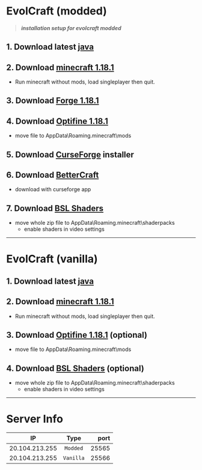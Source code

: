  # EvolCraft (modded)
> ##### installation setup for evolcraft modded

## 1. Download latest [java](https://www.java.com/download/ie_manual.jsp)

## 2. Download [minecraft 1.18.1](https://www.minecraft.net/fr-fr/get-minecraft)
 - Run minecraft without mods, load singleplayer then quit.

## 3. Download [Forge 1.18.1](https://files.minecraftforge.net/net/minecraftforge/forge/)

## 4. Download [Optifine 1.18.1](https://optifine.net/downloads)
- move file to AppData\Roaming\.minecraft\mods

## 5. Download [CurseForge](https://download.curseforge.com/) installer

## 6. Download [BetterCraft](https://www.curseforge.com/minecraft/modpacks/better-minecraft-modpack-new)
- download with curseforge app

## 7. Download [BSL Shaders](https://resourcepack.net/bsl-shaders/)
   - move whole zip file to AppData\Roaming\.minecraft\shaderpacks
     - enable shaders in video settings
 
---

# EvolCraft (vanilla)
## 1. Download latest [java](https://www.java.com/download/ie_manual.jsp)

## 2. Download [minecraft 1.18.1](https://www.minecraft.net/fr-fr/get-minecraft)
 - Run minecraft without mods, load singleplayer then quit.

## 3. Download [Optifine 1.18.1](https://optifine.net/downloads) (optional)
- move file to AppData\Roaming\.minecraft\mods

## 4. Download [BSL Shaders](https://resourcepack.net/bsl-shaders/) (optional)
   - move whole zip file to AppData\Roaming\.minecraft\shaderpacks
     - enable shaders in video settings

***
# Server Info

| IP             | Type          | port  |
| -------------  |:-------------:| -----:|
| 20.104.213.255 | `Modded`      | 25565 |
| 20.104.213.255 | `Vanilla`     | 25566 |
